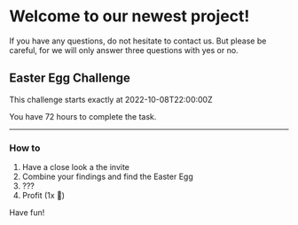 # Welcome to our newest project!

If you have any questions, do not hesitate to contact us. 
But please be careful, for we will only answer three questions with yes or no.

## Easter Egg Challenge

This challenge starts exactly at 2022-10-08T22:00:00Z

You have 72 hours to complete the task.


--- 
### How to 

1. Have a close look a the invite
2. Combine your findings and find the Easter Egg
3. ???
4. Profit (1x :beer:)

Have fun!
